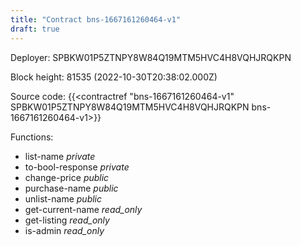 ```yaml
---
title: "Contract bns-1667161260464-v1"
draft: true
---
```

Deployer: SPBKW01P5ZTNPY8W84Q19MTM5HVC4H8VQHJRQKPN


 



Block height: 81535 (2022-10-30T20:38:02.000Z)

Source code: {{<contractref "bns-1667161260464-v1" SPBKW01P5ZTNPY8W84Q19MTM5HVC4H8VQHJRQKPN bns-1667161260464-v1>}}

Functions:

* list-name _private_
* to-bool-response _private_
* change-price _public_
* purchase-name _public_
* unlist-name _public_
* get-current-name _read_only_
* get-listing _read_only_
* is-admin _read_only_
